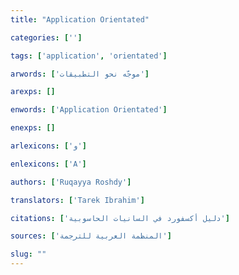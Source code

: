 ```yaml
---
title: "Application Orientated"

categories: ['']

tags: ['application', 'orientated']

arwords: ['موجّه نحو التطبيقات']

arexps: []

enwords: ['Application Orientated']

enexps: []

arlexicons: ['و']

enlexicons: ['A']

authors: ['Ruqayya Roshdy']

translators: ['Tarek Ibrahim']

citations: ['دليل أكسفورد في السانيات الحاسوبية']

sources: ['المنظمة العربية للترجمة']

slug: ""
---
```

